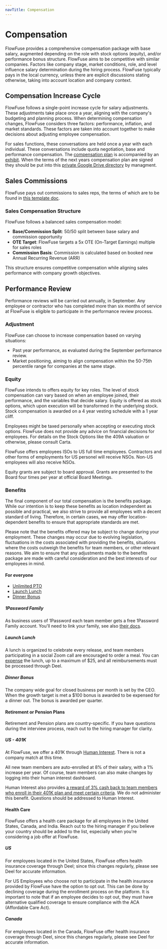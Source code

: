 ```yaml
---
navTitle: Compensation
---
```


# Compensation

FlowFuse provides a comprehensive compensation package with base salary, augmented
depending on the role with stock options (equity), and/or performance bonus structure.
FlowFuse aims to be competitive with similar companies. Factors like
company stage, market conditions, role, and level influence salary
determination during the hiring process. FlowFuse typically pays in the local
currency, unless there are explicit discussions stating otherwise, taking
into account location and company context.

## Compensation Increase Cycle

FlowFuse follows a single-point increase cycle for salary adjustments. These
adjustments take place once a year, aligning with the company's budgeting
and planning process. When determining compensation changes, FlowFuse considers
three factors: performance, inflation, and market standards. These factors are
taken into account together to make decisions about adjusting employee compensation.

For sales functions, these conversations are held once a year with each individual.
These conversations include quota negotiation, base and performance compensation.
The [compensation plan](https://drive.google.com/file/d/1gAf6DuFnd20Ny_Ere5WnB6u63feB1lEE/view) is
accompanied by an [exhibit](https://docs.google.com/document/d/1kYxnzVR0lh0GIZ1FHsPjq3QvggxN0hiVGLgwZMMKHo0/edit).
When the terms of the next years compensation plan are signed they should be put
into this [private Google Drive directory](https://drive.google.com/drive/folders/1yVryN4Kir7n8TLbM_cEttXb_rDC2ORn2) by managment.

## Sales Commissions

FlowFuse pays out commissions to sales reps, the terms of which are to be found
in [this template doc](https://docs.google.com/document/d/14KSf0N5H6vzUPJrpIqQGffgHk-_5OK2HeS-fuRHTSYw).

### Sales Compensation Structure

FlowFuse follows a balanced sales compensation model:
- **Base/Commission Split**: 50/50 split between base salary and commission opportunity
- **OTE Target**: FlowFuse targets a 5x OTE (On-Target Earnings) multiple for sales roles
- **Commission Basis**: Commission is calculated based on booked new Annual Recurring Revenue (ARR)

This structure ensures competitive compensation while aligning sales performance with company growth objectives.

## Performance Review

Performance reviews will be carried out annually, in September. Any employee or
contractor who has completed more than six months of service at FlowFuse is eligible
to participate in the performance review process.

### Adjustment

FlowFuse can choose to increase compensation based on varying situations:
- Past year performance, as evaluated during the September performance review.
- Market positioning, aiming to align compensation within the 50-75th percentile range for companies at the same stage.

### Equity

FlowFuse intends to offers equity for key roles. The level of stock compensation
can vary based on when an employee joined, their performance, and the variables
that decide salary. Equity is offered as stock options, which upon
execution will be transformed in the underlying stock. Stock compensation is
awarded on a 4 year vesting schedule with a 1 year cliff.

Employees might be taxed personally when accepting or executing stock options.
FlowFuse does not provide any advice on financial decisions for employees. For
details on the Stock Options like the 409A valuation or otherwise, please consult
Carta.

FlowFuse offers employees ISOs to US full time employees. Contractors and other
forms of employments for US personel will receive NSOs. Non-US employees will
also receive NSOs.

Equity grants are subject to board approval. Grants are presented to the Board
four times per year at official Board Meetings. 

### Benefits

The final component of our total compensation is the benefits package. While our intention is to keep these benefits as location independent as possible and practical, we also strive to provide all employees with a decent standard of living. Therefore, in certain cases, we may offer location-dependent benefits to ensure that appropriate standards are met. 

Please note that the benefits offered may be subject to change during your employment. These changes may occur due to evolving legislation, fluctuations in the costs associated with providing the benefits, situations where the costs outweigh the benefits for team members, or other relevant reasons. We aim to ensure that any adjustments made to the benefits package are made with careful consideration and the best interests of our employees in mind.

#### For everyone

- [Unlimited PTO](./leave#holiday-policy)
- [Launch Lunch](../development/releases/process#launch-lunch)
- [Dinner Bonus](#dinner-bonus)

##### 1Password Family

As business users of 1Password each team member gets a free 1Password Family
account. You'll need to link your family, see also [their docs](https://support.1password.com/link-family/).

##### Launch Lunch

A lunch is organized to celebrate every release, and team members participating in a social Zoom call are encouraged to order a meal. You can [expense](./expenses) the lunch, up to a maximum of $25, and all reimbursements must be processed through Deel.

##### Dinner Bonus

The company wide goal for closed business per month is set by the CEO. When the
growth target is met a $100 bonus is awarded to be expensed for a dinner out.
The bonus is awarded per quarter.

#### Retirement or Pension Plans

Retirement and Pension plans are country-specific. If you have questions during the interview process, reach out to the hiring manager for clarity.

##### US - 401K

At FlowFuse, we offer a 401K through [Human Interest](http://humaninterest.com/). There is not a company match at this time.

All new team members are auto-enrolled at 8% of their salary, with a 1% increase per year. Of course, team members can also make changes by logging into their human interest dashboard. 

Human Interest also provides [a reward of 3% cash back to team members who enroll in their 401K plan and meet certain criteria](https://humaninterest.com/solutions/kickstart/). We do not administer this benefit. Questions should be addressed to Human Interest.

#### Health Care

FlowFuse offers a health care package for all employees in the United States, Canada, and India. Reach out to the hiring manager if you believe your country should be
added to the list, especially when you're considering a job offer at FlowFuse.

##### US

For employees located in the United States, FlowFuse offers health insurance coverage through Deel; since this changes regularly, please see Deel for accurate information.

For US Employees who choose not to participate in the health insurance provided by FlowFuse have the option to opt out. This can be done by declining coverage during the enrollment process on the platform. It is important to note that if an employee decides to opt out, they must have alternative qualified coverage to ensure compliance with the ACA (Affordable Care Act).

##### Canada

For employees located in the Canada, FlowFuse offer health insurance coverage through Deel, since this changes regularly, please see Deel for accurate information.

